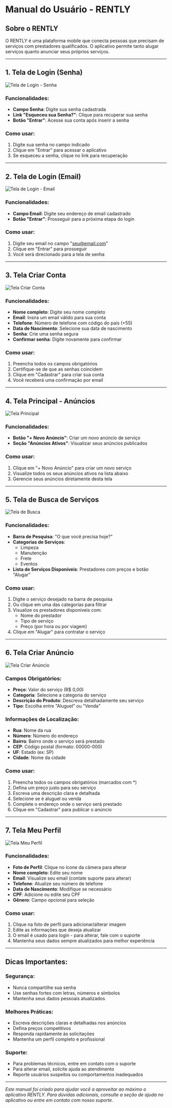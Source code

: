 # Manual do Usuário - RENTLY

## Sobre o RENTLY

O RENTLY é uma plataforma mobile que conecta pessoas que precisam de serviços com prestadores qualificados. O aplicativo permite tanto alugar serviços quanto anunciar seus próprios serviços.

---

## 1. Tela de Login (Senha)

![Tela de Login - Senha](https://hebbkx1anhila5yf.public.blob.vercel-storage.com/WhatsApp%20Image%202025-09-18%20at%2014.20.50%20%282%29-9cl14DwJChcS4NnkLvezYy3jBJnuEi.jpeg)

### Funcionalidades:
- **Campo Senha**: Digite sua senha cadastrada
- **Link "Esqueceu sua Senha?"**: Clique para recuperar sua senha
- **Botão "Entrar"**: Acesse sua conta após inserir a senha

### Como usar:
1. Digite sua senha no campo indicado
2. Clique em "Entrar" para acessar o aplicativo
3. Se esqueceu a senha, clique no link para recuperação

---

## 2. Tela de Login (Email)

![Tela de Login - Email](https://hebbkx1anhila5yf.public.blob.vercel-storage.com/WhatsApp%20Image%202025-09-18%20at%2014.20.50-VB446i0izQKo8Z3tgn8MGcUh0vz6qJ.jpeg)

### Funcionalidades:
- **Campo Email**: Digite seu endereço de email cadastrado
- **Botão "Entrar"**: Prosseguir para a próxima etapa do login

### Como usar:
1. Digite seu email no campo "seu@email.com"
2. Clique em "Entrar" para prosseguir
3. Você será direcionado para a tela de senha

---

## 3. Tela Criar Conta

![Tela Criar Conta](https://hebbkx1anhila5yf.public.blob.vercel-storage.com/WhatsApp%20Image%202025-09-18%20at%2014.20.50%20%281%29-Zp34lLmx7wKHgAEz6w9ex5QS6J6izE.jpeg)

### Funcionalidades:
- **Nome completo**: Digite seu nome completo
- **Email**: Insira um email válido para sua conta
- **Telefone**: Número de telefone com código do país (+55)
- **Data de Nascimento**: Selecione sua data de nascimento
- **Senha**: Crie uma senha segura
- **Confirmar senha**: Digite novamente para confirmar

### Como usar:
1. Preencha todos os campos obrigatórios
2. Certifique-se de que as senhas coincidem
3. Clique em "Cadastrar" para criar sua conta
4. Você receberá uma confirmação por email

---

## 4. Tela Principal - Anúncios

![Tela Principal](https://hebbkx1anhila5yf.public.blob.vercel-storage.com/WhatsApp%20Image%202025-09-18%20at%2014.20.51-pH4pHg1horhc9UQcCEG5Xs52Pmcv6N.jpeg)

### Funcionalidades:
- **Botão "+ Novo Anúncio"**: Criar um novo anúncio de serviço
- **Seção "Anúncios Ativos"**: Visualizar seus anúncios publicados

### Como usar:
1. Clique em "+ Novo Anúncio" para criar um novo serviço
2. Visualize todos os seus anúncios ativos na lista abaixo
3. Gerencie seus anúncios diretamente desta tela

---

## 5. Tela de Busca de Serviços

![Tela de Busca](https://hebbkx1anhila5yf.public.blob.vercel-storage.com/WhatsApp%20Image%202025-09-18%20at%2014.20.50%20%283%29-9ec6SnynnAGly5yiMK6MlginygnfbU.jpeg)

### Funcionalidades:
- **Barra de Pesquisa**: "O que você precisa hoje?"
- **Categorias de Serviços**: 
  - Limpeza
  - Manutenção
  - Frete
  - Eventos
- **Lista de Serviços Disponíveis**: Prestadores com preços e botão "Alugar"

### Como usar:
1. Digite o serviço desejado na barra de pesquisa
2. Ou clique em uma das categorias para filtrar
3. Visualize os prestadores disponíveis com:
   - Nome do prestador
   - Tipo de serviço
   - Preço (por hora ou por viagem)
4. Clique em "Alugar" para contratar o serviço

---

## 6. Tela Criar Anúncio

![Tela Criar Anúncio](https://hebbkx1anhila5yf.public.blob.vercel-storage.com/WhatsApp%20Image%202025-09-18%20at%2014.20.51%20%282%29-oambQyY8KHsZdKgv6plNWhsVlMtzHN.jpeg)

### Campos Obrigatórios:
- **Preço**: Valor do serviço (R$ 0,00)
- **Categoria**: Selecione a categoria do serviço
- **Descrição do Produto**: Descreva detalhadamente seu serviço
- **Tipo**: Escolha entre "Aluguel" ou "Venda"

### Informações de Localização:
- **Rua**: Nome da rua
- **Número**: Número do endereço
- **Bairro**: Bairro onde o serviço será prestado
- **CEP**: Código postal (formato: 00000-000)
- **UF**: Estado (ex: SP)
- **Cidade**: Nome da cidade

### Como usar:
1. Preencha todos os campos obrigatórios (marcados com *)
2. Defina um preço justo para seu serviço
3. Escreva uma descrição clara e detalhada
4. Selecione se é aluguel ou venda
5. Complete o endereço onde o serviço será prestado
6. Clique em "Cadastrar" para publicar o anúncio

---

## 7. Tela Meu Perfil

![Tela Meu Perfil](https://hebbkx1anhila5yf.public.blob.vercel-storage.com/WhatsApp%20Image%202025-09-18%20at%2014.20.51%20%281%29-ELYdGCoMucEZOx1bnlUhgv3a4ymSUD.jpeg)

### Funcionalidades:
- **Foto de Perfil**: Clique no ícone da câmera para alterar
- **Nome completo**: Edite seu nome
- **Email**: Visualize seu email (contate suporte para alterar)
- **Telefone**: Atualize seu número de telefone
- **Data de Nascimento**: Modifique se necessário
- **CPF**: Adicione ou edite seu CPF
- **Gênero**: Campo opcional para seleção

### Como usar:
1. Clique na foto de perfil para adicionar/alterar imagem
2. Edite as informações que deseja atualizar
3. O email é usado para login - para alterar, fale com o suporte
4. Mantenha seus dados sempre atualizados para melhor experiência

---

## Dicas Importantes:

### Segurança:
- Nunca compartilhe sua senha
- Use senhas fortes com letras, números e símbolos
- Mantenha seus dados pessoais atualizados

### Melhores Práticas:
- Escreva descrições claras e detalhadas nos anúncios
- Defina preços competitivos
- Responda rapidamente às solicitações
- Mantenha um perfil completo e profissional

### Suporte:
- Para problemas técnicos, entre em contato com o suporte
- Para alterar email, solicite ajuda ao atendimento
- Reporte usuários suspeitos ou comportamentos inadequados

---

*Este manual foi criado para ajudar você a aproveitar ao máximo o aplicativo RENTLY. Para dúvidas adicionais, consulte a seção de ajuda no aplicativo ou entre em contato com nosso suporte.*
